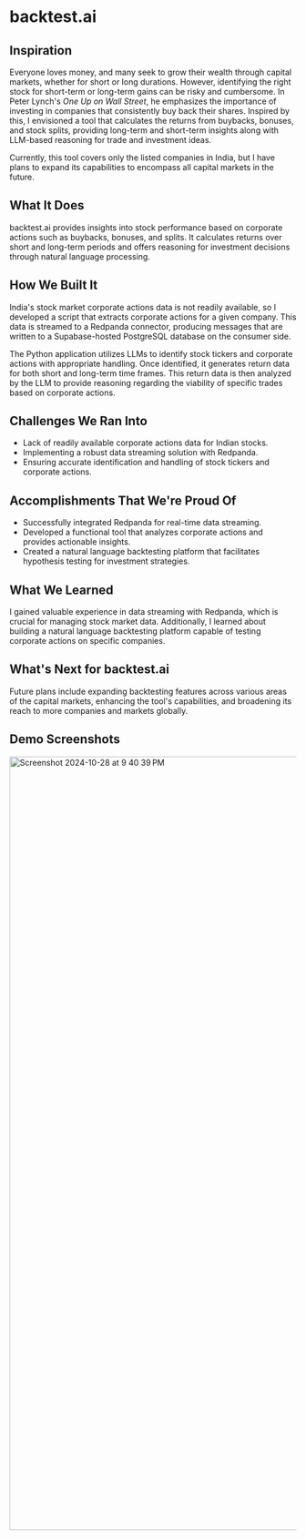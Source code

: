 # backtest.ai

## Inspiration
Everyone loves money, and many seek to grow their wealth through capital markets, whether for short or long durations. However, identifying the right stock for short-term or long-term gains can be risky and cumbersome. In Peter Lynch's *One Up on Wall Street*, he emphasizes the importance of investing in companies that consistently buy back their shares. Inspired by this, I envisioned a tool that calculates the returns from buybacks, bonuses, and stock splits, providing long-term and short-term insights along with LLM-based reasoning for trade and investment ideas.

Currently, this tool covers only the listed companies in India, but I have plans to expand its capabilities to encompass all capital markets in the future.

## What It Does
backtest.ai provides insights into stock performance based on corporate actions such as buybacks, bonuses, and splits. It calculates returns over short and long-term periods and offers reasoning for investment decisions through natural language processing.

## How We Built It
India's stock market corporate actions data is not readily available, so I developed a script that extracts corporate actions for a given company. This data is streamed to a Redpanda connector, producing messages that are written to a Supabase-hosted PostgreSQL database on the consumer side.

The Python application utilizes LLMs to identify stock tickers and corporate actions with appropriate handling. Once identified, it generates return data for both short and long-term time frames. This return data is then analyzed by the LLM to provide reasoning regarding the viability of specific trades based on corporate actions.

## Challenges We Ran Into
- Lack of readily available corporate actions data for Indian stocks.
- Implementing a robust data streaming solution with Redpanda.
- Ensuring accurate identification and handling of stock tickers and corporate actions.

## Accomplishments That We're Proud Of
- Successfully integrated Redpanda for real-time data streaming.
- Developed a functional tool that analyzes corporate actions and provides actionable insights.
- Created a natural language backtesting platform that facilitates hypothesis testing for investment strategies.

## What We Learned
I gained valuable experience in data streaming with Redpanda, which is crucial for managing stock market data. Additionally, I learned about building a natural language backtesting platform capable of testing corporate actions on specific companies.

## What's Next for backtest.ai
Future plans include expanding backtesting features across various areas of the capital markets, enhancing the tool's capabilities, and broadening its reach to more companies and markets globally.


## Demo Screenshots

<img width="1359" alt="Screenshot 2024-10-28 at 9 40 39 PM" src="https://github.com/user-attachments/assets/799c1e6f-84db-4e62-bdd7-b2a594697bf4">




